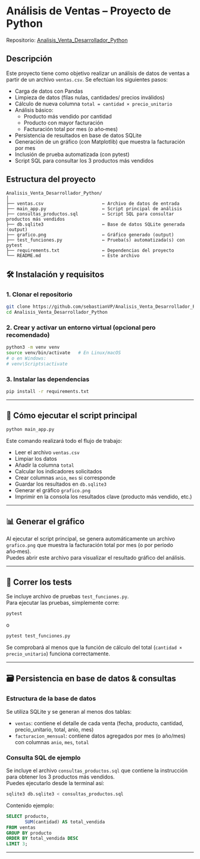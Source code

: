 # Análisis de Ventas – Proyecto de Python  
Repositorio: [Analisis_Venta_Desarrollador_Python](https://github.com/sebastianVP/Analisis_Venta_Desarrollador_Python)


## Descripción
Este proyecto tiene como objetivo realizar un análisis de datos de ventas a partir de un archivo `ventas.csv`. Se efectúan los siguientes pasos:  
- Carga de datos con Pandas  
- Limpieza de datos (filas nulas, cantidades/ precios inválidos)  
- Cálculo de nueva columna `total = cantidad × precio_unitario`  
- Análisis básico:
  - Producto más vendido por cantidad  
  - Producto con mayor facturación  
  - Facturación total por mes (o año‑mes)  
- Persistencia de resultados en base de datos SQLite  
- Generación de un gráfico (con Matplotlib) que muestra la facturación por mes  
- Inclusión de prueba automatizada (con pytest)  
- Script SQL para consultar los 3 productos más vendidos

## Estructura del proyecto  
```
Analisis_Venta_Desarrollador_Python/
│
├── ventas.csv                      ← Archivo de datos de entrada  
├── main_app.py                     ← Script principal de análisis  
├── consultas_productos.sql         ← Script SQL para consultar productos más vendidos  
├── db.sqlite3                      ← Base de datos SQLite generada (output)  
├── grafico.png                     ← Gráfico generado (output)  
├── test_funciones.py               ← Prueba(s) automatizada(s) con pytest  
├── requirements.txt                ← Dependencias del proyecto  
└── README.md                       ← Este archivo  
```

## 🛠 Instalación y requisitos  
### 1. Clonar el repositorio  
```bash
git clone https://github.com/sebastianVP/Analisis_Venta_Desarrollador_Python.git
cd Analisis_Venta_Desarrollador_Python
```

### 2. Crear y activar un entorno virtual (opcional pero recomendado)  
```bash
python3 -m venv venv
source venv/bin/activate   # En Linux/macOS
# o en Windows:
# venv\Scripts\activate
```
### 3. Instalar las dependencias  
```bash
pip install -r requirements.txt
```
---

## 🚀 Cómo ejecutar el script principal  
```bash
python main_app.py
```
Este comando realizará todo el flujo de trabajo:
- Leer el archivo `ventas.csv`  
- Limpiar los datos  
- Añadir la columna `total`  
- Calcular los indicadores solicitados  
- Crear columnas `anio`, `mes` si corresponde  
- Guardar los resultados en `db.sqlite3`  
- Generar el gráfico `grafico.png`  
- Imprimir en la consola los resultados clave (producto más vendido, etc.)

---

## 📊 Generar el gráfico  
Al ejecutar el script principal, se genera automáticamente un archivo `grafico.png` que muestra la facturación total por mes (o por período año‑mes).  
Puedes abrir este archivo para visualizar el resultado gráfico del análisis.

---

## 🧪 Correr los tests  
Se incluye archivo de pruebas `test_funciones.py`.  
Para ejecutar las pruebas, simplemente corre:
```bash
pytest
```
o  
```bash
pytest test_funciones.py
```
Se comprobará al menos que la función de cálculo del total (`cantidad × precio_unitario`) funciona correctamente.

---

## 🗃 Persistencia en base de datos & consultas  
### Estructura de la base de datos  
Se utiliza SQLite y se generan al menos dos tablas:  
- `ventas`: contiene el detalle de cada venta (fecha, producto, cantidad, precio_unitario, total, anio, mes)  
- `facturacion_mensual`: contiene datos agregados por mes (o año/mes) con columnas `anio`, `mes`, `total`

### Consulta SQL de ejemplo  
Se incluye el archivo `consultas_productos.sql` que contiene la instrucción para obtener los 3 productos más vendidos.  
Puedes ejecutarlo desde la terminal así:
```bash
sqlite3 db.sqlite3 < consultas_productos.sql
```
Contenido ejemplo:
```sql
SELECT producto,
       SUM(cantidad) AS total_vendida
FROM ventas
GROUP BY producto
ORDER BY total_vendida DESC
LIMIT 3;
```

---